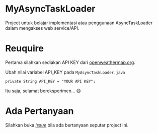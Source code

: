 # MyAsyncTaskLoader

Project untuk belajar implementasi atau penggunaan AsyncTaskLoader
dalam mengakses web service/API.

# Reuquire

Pertama silahkan sediakan API KEY dari [openweathermap.org](http://openweathermap.org).

Ubah nilai variabel API_KEY pada `MyAsyncTaskLoader.java`

```
private String API_KEY = "YOUR API KEY";
```

Itu saja, selamat bereksperimen... :smile:

# Ada Pertanyaan

Silahkan buka [_issue_](https://github.com/ardianta/MyAsyncTaskLoader/issues)
bila ada bertanyaan seputar project ini.